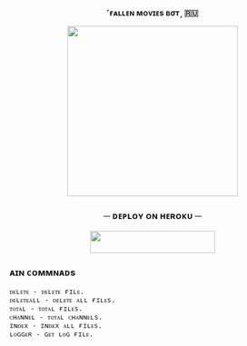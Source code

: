 <p align="center">
<b> ˹ғᴀʟʟᴇɴ ᴍᴏᴠɪᴇs ʙσᴛ˼ 🇷🇺</b>
</p>

<p align="center"><a href="https://t.me/TeleBotsUpdate"><img src="https://telegra.ph/file/3443b024b47952fd9aedf.jpg" width="300"></a></p>
<p align="center">


<h3 align="center">
    ─ ᴅᴇᴩʟᴏʏ ᴏɴ ʜᴇʀᴏᴋᴜ ─
</h3>

<p align="center"><a href="https://dashboard.heroku.com/new?template=https://github.com/Sumit0045/FallenMoviesBot"> <img src="https://img.shields.io/badge/Deploy%20On%20Heroku-black?style=for-the-badge&logo=heroku" width="220" height="38.45"/></a></p>


### ᴀɪɴ ᴄᴏᴍᴍɴᴀᴅs
```
ᴅᴇʟᴇᴛᴇ - ᴅᴇʟᴇᴛᴇ ғɪʟᴇ.
ᴅᴇʟᴇᴛᴇᴀʟʟ - ᴅᴇʟᴇᴛᴇ ᴀʟʟ ғɪʟᴇs.
ᴛᴏᴛᴀʟ - ᴛᴏᴛᴀʟ ғɪʟᴇs.
ᴄʜᴀɴɴᴇʟ - ᴛᴏᴛᴀʟ ᴄʜᴀɴɴᴇʟs.
ɪɴᴅᴇx - ɪɴᴅᴇx ᴀʟʟ ғɪʟᴇs.
ʟᴏɢɢᴇʀ - ɢᴇᴛ ʟᴏɢ ғɪʟᴇ.
```
